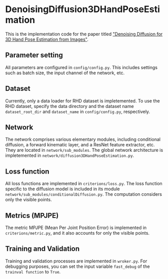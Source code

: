 # DenoisingDiffusion3DHandPoseEstimation
This is the implementation code for the paper titled ["Denoising Diffusion for 3D Hand Pose Estimation from Images"](https://arxiv.org/abs/2308.09523).

<!-- 
## Install library packages
```pip install -r requirements.txt``` -->


## Parameter setting
All parameters are configured in ```config/config.py```. This includes settings such as batch size, the input channel of the network, etc.

## Dataset
Currently, only a data loader for RHD dataset is impletemented.
To use the RHD dataset, specify the data directory and the dataset name ```dataset_root_dir``` and ```dataset_name``` in ```config/config.py```, respectively.


## Network
The network comprises various elementary modules, including conditional diffusion, a forward kinematic layer, and a ResNet feature extractor, etc.
They are located in ```network/sub_modules```.
The global network architecture is impletemented in ```network/diffusion3DHandPoseEstimation.py```.


## Loss function
All loss functions are implemented in ```criterions/loss.py```. The loss function specific to the diffusion model is included in its module ```network/sub_modules/conditionalDiffusion.py```. The computation considers only the visible points.

## Metrics (MPJPE)
The metric MPJPE (Mean Per Joint Position Error) is implemented in  ```criterions/metric.py```, and it also accounts for only the visible points.

## Training and Validation
Training and validation processes are implemented in ```wroker.py```. For debugging purposes, you can set the input variable ```fast_debug``` of the ```trainval function``` to ```True```.